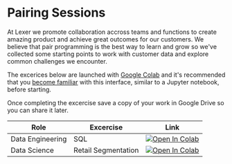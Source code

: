 # Pairing Sessions

At Lexer we promote collaboration accross teams and functions to create amazing product and achieve great outcomes for our customers. We believe that pair programming is the best way to learn and grow so we've collected some starting points to work with customer data and explore common challenges we encounter.

The excerices below are launched with [Google Colab](https://colab.research.google.com/) and it's recommended that you [become familiar](https://youtu.be/inN8seMm7UI) with this interface, similar to a Jupyter notebook, before starting.

Once completing the excercise save a copy of your work in Google Drive so you can share it later.

| Role             | Excercise           | Link                                                                                                                                                                                           |
|------------------|---------------------|------------------------------------------------------------------------------------------------------------------------------------------------------------------------------------------------|
| Data Engineering | SQL                 | [![Open In Colab](https://colab.research.google.com/assets/colab-badge.svg)](http://colab.research.google.com/github/lexerdev/pairing-sessions/blob/main/notebooks/data_engineering_sql.ipynb) |
| Data Science     | Retail Segmentation | [![Open In Colab](https://colab.research.google.com/assets/colab-badge.svg)](http://colab.research.google.com/github/lexerdev/pairing-sessions/blob/main/notebooks/data_science_rfm.ipynb)     |